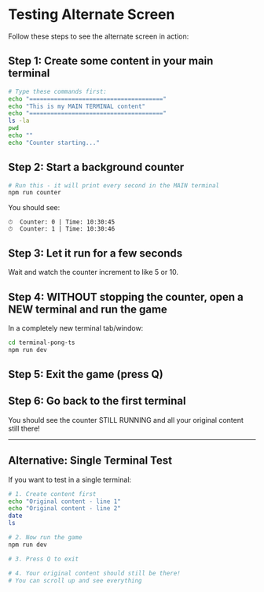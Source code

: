 # Testing Alternate Screen

Follow these steps to see the alternate screen in action:

## Step 1: Create some content in your main terminal

```bash
# Type these commands first:
echo "======================================"
echo "This is my MAIN TERMINAL content"
echo "======================================"
ls -la
pwd
echo ""
echo "Counter starting..."
```

## Step 2: Start a background counter

```bash
# Run this - it will print every second in the MAIN terminal
npm run counter
```

You should see:
```
⏱  Counter: 0 | Time: 10:30:45
⏱  Counter: 1 | Time: 10:30:46
```

## Step 3: Let it run for a few seconds

Wait and watch the counter increment to like 5 or 10.

## Step 4: WITHOUT stopping the counter, open a NEW terminal and run the game

In a completely new terminal tab/window:
```bash
cd terminal-pong-ts
npm run dev
```

## Step 5: Exit the game (press Q)

## Step 6: Go back to the first terminal

You should see the counter STILL RUNNING and all your original content still there!

---

## Alternative: Single Terminal Test

If you want to test in a single terminal:

```bash
# 1. Create content first
echo "Original content - line 1"
echo "Original content - line 2"
date
ls

# 2. Now run the game
npm run dev

# 3. Press Q to exit

# 4. Your original content should still be there!
# You can scroll up and see everything
```

